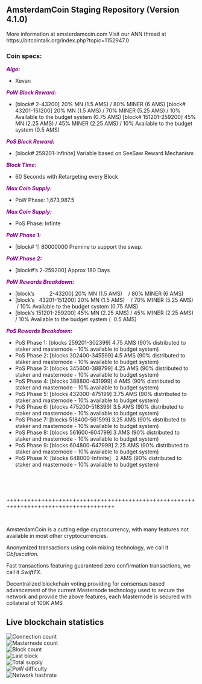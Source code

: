 <h2><strong>AmsterdamCoin Staging Repository (Version 4.1.0)</strong></h2>
<p>More information at amsterdamcoin.com Visit our ANN thread at https://bitcointalk.org/index.php?topic=1152947.0</p>
<h3><strong>Coin specs:</strong></h3>
<p><strong><span style="color: #800080;"><em>Algo:</em></span></strong></p>
<ul>
<li>Xevan</li>
</ul>
<p><strong><span style="color: #800080;"><em>PoW Block Reward:</em></span></strong></p>
<ul>
<li>[block# 2-43200] 20% MN (1.5 AMS) / 80% MINER (6 AMS) [block# 43201-151200] 20% MN (1.5 AMS) / 70% MINER (5.25 AMS) / 10% Available to the budget system (0.75 AMS) [block# 151201-259200] 45% MN (2.25 AMS) / 45% MINER (2.25 AMS) / 10% Available to the budget system (0.5 AMS)</li>
</ul>
<p><strong><span style="color: #800080;"><em>PoS Block Reward:</em></span></strong></p>
<ul>
<li>[block# 259201-Infinite] Variable based on SeeSaw Reward Mechanism</li>
</ul>
<p><strong><span style="color: #800080;"><em>Block Time:</em></span></strong></p>
<ul>
<li>60 Seconds with Retargeting every Block</li>
</ul>
<p><strong><span style="color: #800080;"><em>Max Coin Supply:</em></span></strong></p>
<ul>
<li>PoW Phase: 1,673,987.5</li>
</ul>
<p><strong><span style="color: #800080;"><em>Max Coin Supply:</em></span></strong></p>
<ul>
<li>PoS Phase: Infinte</li>
</ul>
<p><strong><span style="color: #800080;"><em>PoW Phase 1:</em></span></strong></p>
<ul>
<li>[block# 1] 80000000 Premine to support the swap.</li>
</ul>
<p><strong><span style="color: #800080;"><em>PoW Phase 2:</em></span></strong></p>
<ul>
<li>[block#&rsquo;s 2-259200] Approx 180 Days</li>
</ul>
<p><strong><span style="color: #800080;"><em>PoW Rewards Breakdown:</em></span></strong></p>
<ul>
<li>[block&rsquo;s &nbsp; &nbsp; &nbsp; &nbsp; &nbsp;2-43200] 20% MN (1.5 AMS) &nbsp; &nbsp;/ 80% MINER (6 AMS)</li>
<li>[block&rsquo;s &nbsp; 43201-151200] 20% MN (1.5 AMS) &nbsp; &nbsp;/ 70% MINER (5.25 AMS) &nbsp;/ 10% Available to the budget system (0.75 AMS)</li>
<li>[block&rsquo;s 151201-259200] 45% MN (2.25 AMS) / 45% MINER (2.25 AMS) / 10% Available to the budget system ( &nbsp;0.5 AMS)</li>
</ul>
<p><strong><span style="color: #800080;"><em>PoS Rewards Breakdown:</em></span></strong></p>
<ul>
<li>PoS Phase 1: [blocks 259201-302399] 4.75 AMS (90% distributed to staker and masternode - 10% available to budget system)</li>
<li>PoS Phase 2: [blocks 302400-345599] 4.5 AMS (90% distributed to staker and masternode - 10% available to budget system)</li>
<li>PoS Phase 3: [blocks 345600-388799] 4.25 AMS (90% distributed to staker and masternode - 10% available to budget system)</li>
<li>PoS Phase 4: [blocks 388800-431999] 4 AMS (90% distributed to staker and masternode - 10% available to budget system)</li>
<li>PoS Phase 5: [blocks 432000-475199] 3.75 AMS (90% distributed to staker and masternode - 10% available to budget system)</li>
<li>PoS Phase 6: [blocks 475200-518399] 3.5 AMS (90% distributed to staker and masternode - 10% available to budget system)</li>
<li>PoS Phase 7: [blocks 518400-561599] 3.25 AMS (90% distributed to staker and masternode - 10% available to budget system)</li>
<li>PoS Phase 8: [blocks 561600-604799] 3 AMS (90% distributed to staker and masternode - 10% available to budget system)</li>
<li>PoS Phase 9: [blocks 604800-647999] 2.25 AMS (90% distributed to staker and masternode - 10% available to budget system)</li>
<li>PoS Phase X: [blocks 648000-Infinite] &nbsp; 2 AMS (90% distributed to staker and masternode - 10% available to budget system)</li>
</ul>
<br/>
<p>&nbsp;</p>
<p>+++++++++++++++++++++++++++++++++++++++++++++++++++++++++++++++++++++++++++++++++++++</p>
<p>&nbsp;</p>
<p>AmsterdamCoin is a cutting edge cryptocurrency, with many features not available in most other cryptocurrencies.</p>
<p>Anonymized transactions using coin mixing technology, we call it <em>Obfuscation</em>.</p>
<p>Fast transactions featuring guaranteed zero confirmation transactions, we call it <em>SwiftTX</em>.</p>
<p>Decentralized blockchain voting providing for consensus based advancement of the current Masternode technology used to secure the network and provide the above features, each Masternode is secured with collateral of 100K AMS</p>

<h2>Live blockchain statistics</h2>
    <img src="https://stats.amsterdamcoin.com/Stats/ConnectionCount" alt="Connection count" /><br />
    <img src="https://stats.amsterdamcoin.com/Stats/MasternodeCount" alt="Masternode count"/><br/>
    <img src="https://stats.amsterdamcoin.com/Stats/BlockCount" alt="Block count"/><br/>
    <img src="https://stats.amsterdamcoin.com/Stats/LastBlock" alt="Last block"/><br/>
    <img src="https://stats.amsterdamcoin.com/Stats/TotalSupply" alt="Total supply"/><br/>
    <img src="https://stats.amsterdamcoin.com/Stats/PowDifficulty" alt="PoW difficulty"/><br/>
    <img src="https://stats.amsterdamcoin.com/Stats/NetworkHashRate" alt="Network hashrate" /><br />
